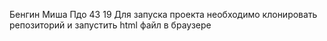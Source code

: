 Бенгин Миша
Пдо 43 19
Для запуска проекта необходимо клонировать репозиторий и запустить html файл в браузере
